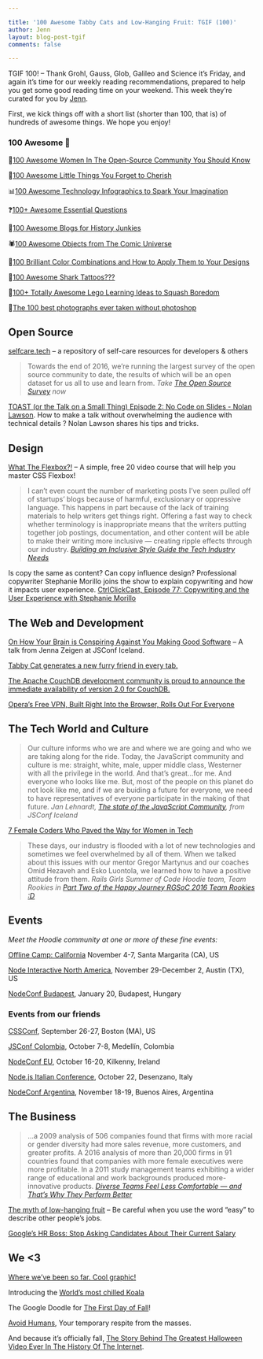 ```yaml
---

title: '100 Awesome Tabby Cats and Low-Hanging Fruit: TGIF (100)'
author: Jenn
layout: blog-post-tgif
comments: false

---
```



TGIF 100! – Thank Grohl, Gauss, Glob, Galileo and Science it’s Friday, and again it’s time for our weekly reading recommendations, prepared to help you get some good reading time on your weekend. This week they’re curated for you by [Jenn](http://twitter.com/jennwrites).

First, we kick things off with a short list (shorter than 100, that is) of hundreds of awesome things. We hope you enjoy!


### 100 Awesome 💯

💁[100 Awesome Women In The Open-Source Community You Should Know](http://blog.sourced.tech/post/100-awesome-women-in-the-open-source-community-you-should-know/)

🍂[100 Awesome Little Things You Forget to Cherish](http://www.prolificliving.com/awesome-little-things-in-life/)

📊[100 Awesome Technology Infographics to Spark Your Imagination](http://www.columnfivemedia.com/best-100-technology-infographics)

❓[100+ Awesome Essential Questions](https://globaldigitalcitizen.org/100-awesome-essential-questions)

🗿[100 Awesome Blogs for History Junkies](http://www.bestcollegesonline.com/blog/100-awesome-blogs-for-history-junkies/)

🕷[100 Awesome Objects from The Comic Universe](http://comicvine.gamespot.com/profile/batuniverse/lists/100-awesome-objects-from-the-comic-universe/34098/)

🎨[100 Brilliant Color Combinations and How to Apply Them to Your Designs](https://designschool.canva.com/blog/100-color-combinations/)

💉[100 Awesome Shark Tattoos???](http://humor.gunaxin.com/100-awesome-shark-tattoos/164180)

👴[100+ Totally Awesome Lego Learning Ideas to Squash Boredom](http://lemonlimeadventures.com/100-totally-awesome-lego-learning-ideas/)

📸[The 100 best photographs ever taken without photoshop](https://brightside.me/article/100-best-photographs-without-photoshop-46555/)

## Open Source

[selfcare.tech](http://selfcare.tech/) – a repository of self-care resources for developers & others

> Towards the end of 2016, we’re running the largest survey of the open source community to date, the results of which will be an open dataset for us all to use and learn from. <cite>Take [The Open Source Survey](http://opensourcesurvey.org/) now</cite> 

[TOAST (or the Talk on a Small Thing) Episode 2: No Code on Slides - Nolan Lawson](http://toast.show/series1/no-code-on-slides.html). How to make a talk without overwhelming the audience with technical details ? Nolan Lawson shares his tips and tricks.

## Design

[What The Flexbox?!](http://flexbox.io/) – A simple, free 20 video course that will help you master CSS Flexbox! 

> I can’t even count the number of marketing posts I’ve seen pulled off of startups’ blogs because of harmful, exclusionary or oppressive language. This happens in part because of the lack of training materials to help writers get things right. Offering a fast way to check whether terminology is inappropriate means that the writers putting together job postings, documentation, and other content will be able to make their writing more inclusive — creating ripple effects through our industry. <cite>[Building an Inclusive Style Guide the Tech Industry Needs](https://modelviewculture.com/news/building-an-inclusive-style-guide-the-tech-industry-needs)</cite>

Is copy the same as content? Can copy influence design? Professional copywriter Stephanie Morillo joins the show to explain copywriting and how it impacts user experience. [CtrlClickCast, Episode 77: Copywriting and the User Experience with Stephanie Morillo](http://ctrlclickcast.com/episodes/copywriting-and-the-user-experience)

## The Web and Development

[On How Your Brain is Conspiring Against You Making Good Software](https://www.youtube.com/watch?v=XNfpnCLbRmc) – A talk from Jenna Zeigen at JSConf Iceland.

[Tabby Cat generates a new furry friend in every tab.](https://chrome.google.com/webstore/detail/tabby-cat/mefhakmgclhhfbdadeojlkbllmecialg?hl=en)

[The Apache CouchDB development community is proud to announce the immediate availability of version 2.0 for CouchDB.](https://blog.couchdb.org/2016/09/20/2-0/)

[Opera’s Free VPN, Built Right Into the Browser, Rolls Out For Everyone](http://lifehacker.com/operas-free-vpn-built-right-into-the-browser-rolls-ou-1786935648)


## The Tech World and Culture

> Our culture informs who we are and where we are going and who we are taking along for the ride. Today, the JavaScript community and culture is me: straight, white, male, upper middle class, Westerner with all the privilege in the world. And that’s great...for me. And everyone who looks like me. But, most of the people on this planet do not look like me, and if we are buiding a future for everyone, we need to have representatives of everyone participate in the making of that future. <cite>Jan Lehnardt, [The state of the JavaScript Community](https://www.youtube.com/watch?v=Q6gYFO4iGlk), from JSConf Iceland</cite>

[7 Female Coders Who Paved the Way for Women in Tech](http://bygeekgirl.com/7-female-coders-who-paved-the-way-for-women-in-tech/)

> These days, our industry is flooded with a lot of new technologies and sometimes we feel overwhelmed by all of them. When we talked about this issues with our mentor Gregor Martynus and our coaches Omid Hezaveh and Esko Luontola, we learned how to have a positive attitude from them. <cite>Rails Girls Summer of Code Hoodie team, Team Rookies in [Part Two of the Happy Journey RGSoC 2016 Team Rookies :D](http://hood.ie/blog/rgsoc-team-rookies-month-2.html)</cite>

## Events

_Meet the Hoodie community at one or more of these fine events:_

[Offline Camp: California](https://medium.com/offline-camp/%EF%B8%8F-announcing-the-next-offline-camp-%EF%B8%8F-b2f86deb9c2d#.6spbfgeo8) November 4-7, Santa Margarita (CA), US

[Node Interactive North America](http://events.linuxfoundation.org/events/node-interactive), November 29-December 2, Austin (TX), US

[NodeConf Budapest](http://budapest.nodeconf.com/), January 20, Budapest, Hungary

### Events from our friends

[CSSConf](https://2016.cssconf.com/), September 26-27, Boston (MA), US

[JSConf Colombia](http://jsconf.co/), October 7-8, Medellín, Colombia

[NodeConf EU](http://www.nodeconf.eu/), October 16-20, Kilkenny, Ireland

[Node.js Italian Conference](http://nodejsconf.it/), October 22, Desenzano, Italy

[NodeConf Argentina](https://2016.nodeconf.com.ar/), November 18-19, Buenos Aires, Argentina


## The Business

> ...a 2009 analysis of 506 companies found that firms with more racial or gender diversity had more sales revenue, more customers, and greater profits. A 2016 analysis of more than 20,000 firms in 91 countries found that companies with more female executives were more profitable. In a 2011 study management teams exhibiting a wider range of educational and work backgrounds produced more-innovative products. <cite>[Diverse Teams Feel Less Comfortable — and That’s Why They Perform Better](https://hbr.org/2016/09/diverse-teams-feel-less-comfortable-and-thats-why-they-perform-better)</cite>

[The myth of low-hanging fruit](https://m.signalvnoise.com/the-myth-of-low-hanging-fruit-443459fe205a#.v81xl66kf) – Be careful when you use the word “easy” to describe other people’s jobs.

[Google’s HR Boss: Stop Asking Candidates About Their Current Salary](http://www.inc.com/jessica-stillman/the-unexpected-reason-you-should-stop-asking-candidates-about-their-current-sala.html)

## We <3

[Where we’ve been so far. Cool graphic!](http://geoawesomeness.com/the-history-of-space-exploration-on-a-single-map/)

Introducing the [World’s most chilled Koala](https://www.youtube.com/watch?v=5ucyAdd-Uow&feature=youtu.be)

The Google Doodle for [The First Day of Fall](https://twitter.com/unlevelednate/status/778924176254042112)!

[Avoid Humans](http://www.avoidhumans.com/), Your temporary respite from the masses.

And because it’s officially fall, [The Story Behind The Greatest Halloween Video Ever In The History Of The Internet](http://www.wnyc.org/story/sideshow-story-behind-internets-greatest-halloween-video-ever/). 

<!-- Tumblr entry from last week, or pick your favourite one -->
